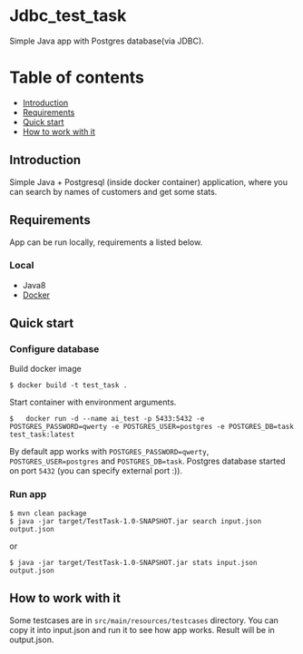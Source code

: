 # Jdbc_test_task
Simple Java app with Postgres database(via JDBC).
# Table of contents
- [Introduction](https://github.com/danillo19/Jdbc_test_task/blob/master/README.md#introduction)
- [Requirements](https://github.com/danillo19/Jdbc_test_task/blob/master/README.md#requirements)
- [Quick start](https://github.com/danillo19/Jdbc_test_task/blob/master/README.md#quick-start)
- [How to work with it](https://github.com/danillo19/Jdbc_test_task/blob/master/README.md#how-to-work-with-it)

## Introduction
Simple Java + Postgresql (inside docker container) application, where you can search by names of customers and get some stats.

## Requirements
App can be run locally, requirements a listed below.

### Local
- Java8
- [Docker](https://www.docker.com/products/docker-desktop/)

## Quick start
### Configure database

Build docker image
```
$ docker build -t test_task .
```
Start container with environment arguments.
```
$   docker run -d --name ai_test -p 5433:5432 -e POSTGRES_PASSWORD=qwerty -e POSTGRES_USER=postgres -e POSTGRES_DB=task test_task:latest
```
By default app works with `POSTGRES_PASSWORD=qwerty`, `POSTGRES_USER=postgres` and `POSTGRES_DB=task`.
Postgres database started on port `5432` (you can specify external port :)).

### Run app
```
$ mvn clean package
$ java -jar target/TestTask-1.0-SNAPSHOT.jar search input.json output.json
```
or
```
$ java -jar target/TestTask-1.0-SNAPSHOT.jar stats input.json output.json
```
## How to work with it
Some testcases are in `src/main/resources/testcases` directory. You can copy it into input.json and run it to see how app works. Result will be in output.json.




